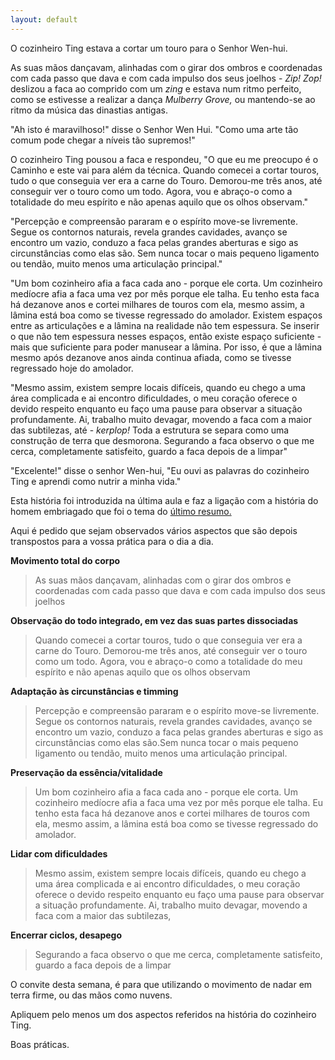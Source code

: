 ```yaml
---
layout: default
---
```

O cozinheiro Ting estava a cortar um touro para o Senhor Wen-hui.

As suas mãos dançavam, alinhadas com o girar dos ombros e coordenadas com cada passo que dava e com cada impulso dos seus joelhos - *Zip!* *Zop!* deslizou a faca ao comprido com um *zing* e estava num ritmo perfeito, como se estivesse a realizar a dança *Mulberry Grove,* ou mantendo-se ao ritmo da música das dinastias antigas. 

"Ah isto é maravilhoso!" disse o Senhor Wen Hui. "Como uma arte tão comum pode chegar a níveis tão supremos!"

O cozinheiro Ting pousou a faca e respondeu, "O que eu me preocupo é o Caminho e este vai para além da técnica. Quando comecei a cortar touros, tudo o que conseguia ver era a carne do Touro. Demorou-me três anos, até conseguir ver o touro como um todo. Agora, vou e abraço-o como a totalidade do meu espírito e não apenas aquilo que os olhos observam." 

"Percepção e compreensão pararam e o espírito move-se livremente. Segue os contornos naturais, revela grandes cavidades, avanço se encontro um vazio, conduzo a faca pelas grandes aberturas e sigo as circunstâncias como elas são. Sem nunca tocar o mais pequeno ligamento ou tendão, muito menos uma articulação principal."

"Um bom cozinheiro afia a faca cada ano - porque ele corta. Um cozinheiro medíocre afia a faca uma vez por mês porque ele talha. Eu tenho esta faca há dezanove anos e cortei milhares de touros com ela, mesmo assim, a lâmina está boa como se tivesse regressado do amolador. Existem espaços entre as articulações e a lâmina na realidade não tem espessura. Se inserir o que não tem espessura nesses espaços, então existe espaço suficiente - mais que suficiente para poder manusear a lâmina. Por isso, é que a lâmina mesmo após dezanove anos ainda continua afiada, como se tivesse regressado hoje do amolador. 

"Mesmo assim, existem sempre locais difíceis, quando eu chego a uma área complicada e ai encontro dificuldades, o meu coração oferece o devido respeito enquanto eu faço uma pause para observar a situação profundamente. Ai, trabalho muito devagar, movendo a faca com a maior das subtilezas, até - *kerplop!* Toda a estrutura se separa como uma construção de terra que desmorona. Segurando a faca observo o que me cerca, completamente satisfeito, guardo a faca depois de a limpar"

"Excelente!" disse o senhor Wen-hui, "Eu ouvi as palavras do cozinheiro Ting e aprendi como nutrir a minha vida."

Esta história foi introduzida na última aula e faz a ligação com a história do homem embriagado que foi o tema do [último resumo.](http://regulares.devagar.org/aulas/abr2015/semana7.html) 

Aqui é pedido que sejam observados vários aspectos que são depois transpostos para a vossa prática para o dia a dia. 

**Movimento total do corpo**

>As suas mãos dançavam, alinhadas com o girar dos ombros e coordenadas com cada passo que dava e com cada impulso dos seus joelhos

**Observação do todo integrado, em vez das suas partes dissociadas**

>Quando comecei a cortar touros, tudo o que conseguia ver era a carne do Touro. Demorou-me três anos, até conseguir ver o touro como um todo. Agora, vou e abraço-o como a totalidade do meu espírito e não apenas aquilo que os olhos observam

**Adaptação às circunstâncias e timming** 

>Percepção e compreensão pararam e o espírito move-se livremente. Segue os contornos naturais, revela grandes cavidades, avanço se encontro um vazio, conduzo a faca pelas grandes aberturas e sigo as circunstâncias como elas são.Sem nunca tocar o mais pequeno ligamento ou tendão, muito menos uma articulação principal.

**Preservação da essência/vitalidade**

>Um bom cozinheiro afia a faca cada ano - porque ele corta. Um cozinheiro medíocre afia a faca uma vez por mês porque ele talha. Eu tenho esta faca há dezanove anos e cortei milhares de touros com ela, mesmo assim, a lâmina está boa como se tivesse regressado do amolador.

**Lidar com dificuldades**

>Mesmo assim, existem sempre locais difíceis, quando eu chego a uma área complicada e ai encontro dificuldades, o meu coração oferece o devido respeito enquanto eu faço uma pause para observar a situação profundamente. Ai, trabalho muito devagar, movendo a faca com a maior das subtilezas,

**Encerrar ciclos, desapego**

>Segurando a faca observo o que me cerca, completamente satisfeito, guardo a faca depois de a limpar

O convite desta semana, é para que utilizando o movimento de nadar em terra firme, ou das mãos como nuvens. 

Apliquem pelo menos um dos aspectos referidos na história do cozinheiro Ting.

Boas práticas.

